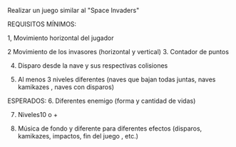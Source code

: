 Realizar un juego similar al "Space Invaders"

REQUISITOS  MÍNIMOS:

1, Movimiento horizontal del jugador

2 Movimiento de los invasores (horizontal y vertical)
3. Contador de puntos

4. Disparo desde la nave y sus respectivas colisiones
   
5. Al menos 3 niveles diferentes (naves que bajan todas juntas, naves kamikazes , naves con disparos)
  
ESPERADOS: 
6. Diferentes enemigo (forma y cantidad de vidas)

7. Niveles10 o +
   
8. Música de fondo y diferente para diferentes efectos (disparos, kamikazes, impactos, fin del juego , etc.)
    
